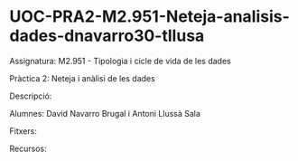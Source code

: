 # UOC-PRA2-M2.951-Neteja-analisis-dades-dnavarro30-tllusa

Assignatura: M2.951 - Tipologia i cicle de vida de les dades

Pràctica 2: Neteja i anàlisi de les dades

Descripció: 

Alumnes: David Navarro Brugal i Antoni Llussà Sala

Fitxers:

Recursos:
